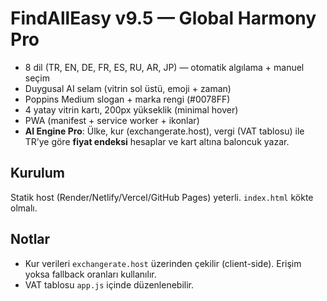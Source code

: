 # FindAllEasy v9.5 — Global Harmony Pro
- 8 dil (TR, EN, DE, FR, ES, RU, AR, JP) — otomatik algılama + manuel seçim
- Duygusal AI selam (vitrin sol üstü, emoji + zaman)
- Poppins Medium slogan + marka rengi (#0078FF)
- 4 yatay vitrin kartı, 200px yükseklik (minimal hover)
- PWA (manifest + service worker + ikonlar)
- **AI Engine Pro**: Ülke, kur (exchangerate.host), vergi (VAT tablosu) ile TR’ye göre **fiyat endeksi** hesaplar ve kart altına baloncuk yazar.

## Kurulum
Statik host (Render/Netlify/Vercel/GitHub Pages) yeterli. `index.html` kökte olmalı.

## Notlar
- Kur verileri `exchangerate.host` üzerinden çekilir (client-side). Erişim yoksa fallback oranları kullanılır.
- VAT tablosu `app.js` içinde düzenlenebilir.
